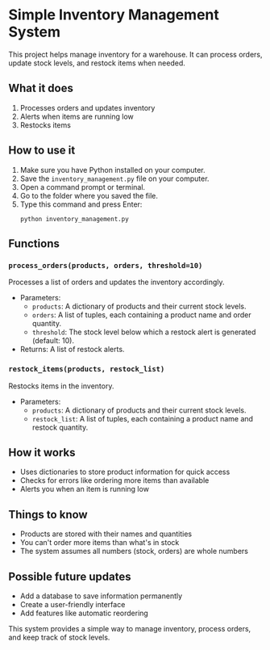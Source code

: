 # Simple Inventory Management System

This project helps manage inventory for a warehouse. It can process orders, update stock levels, and restock items when needed.

## What it does

1. Processes orders and updates inventory
2. Alerts when items are running low
3. Restocks items

## How to use it

1. Make sure you have Python installed on your computer.
2. Save the `inventory_management.py` file on your computer.
3. Open a command prompt or terminal.
4. Go to the folder where you saved the file.
5. Type this command and press Enter:
   ```
   python inventory_management.py
   ```
## Functions

### `process_orders(products, orders, threshold=10)`

Processes a list of orders and updates the inventory accordingly.

- Parameters:
  - `products`: A dictionary of products and their current stock levels.
  - `orders`: A list of tuples, each containing a product name and order quantity.
  - `threshold`: The stock level below which a restock alert is generated (default: 10).
- Returns: A list of restock alerts.

### `restock_items(products, restock_list)`

Restocks items in the inventory.

- Parameters:
  - `products`: A dictionary of products and their current stock levels.
  - `restock_list`: A list of tuples, each containing a product name and restock quantity.


## How it works

- Uses dictionaries to store product information for quick access
- Checks for errors like ordering more items than available
- Alerts you when an item is running low

## Things to know

- Products are stored with their names and quantities
- You can't order more items than what's in stock
- The system assumes all numbers (stock, orders) are whole numbers

## Possible future updates

- Add a database to save information permanently
- Create a user-friendly interface
- Add features like automatic reordering

This system provides a simple way to manage inventory, process orders, and keep track of stock levels.
